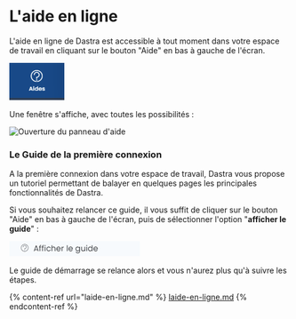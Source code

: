 # L'aide en ligne

L'aide en ligne de Dastra est accessible à tout moment dans votre espace de travail en cliquant sur le bouton "Aide" en bas à gauche de l'écran.

![](<../../.gitbook/assets/image (336).png>)

Une fenêtre s'affiche, avec toutes les possibilités :

![Ouverture du panneau d'aide](<../../.gitbook/assets/Capture web\_3-5-2022\_153323\_app.dastra.eu.jpeg>)

### Le Guide de la première connexion

A la première connexion dans votre espace de travail, Dastra vous propose un tutoriel permettant de balayer en quelques pages les principales fonctionnalités de Dastra.

Si vous souhaitez relancer ce guide, il vous suffit de cliquer sur le bouton "Aide" en bas à gauche de l'écran, puis de sélectionner l'option "**afficher le guide**" :&#x20;

![](<../../.gitbook/assets/image (139).png>)

Le guide de démarrage se relance alors et vous n'aurez plus qu'à suivre les étapes.

{% content-ref url="laide-en-ligne.md" %}
[laide-en-ligne.md](laide-en-ligne.md)
{% endcontent-ref %}
